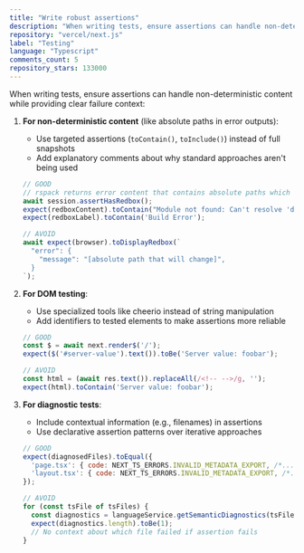 ```yaml
---
title: "Write robust assertions"
description: "When writing tests, ensure assertions can handle non-deterministic content while providing clear failure context: use targeted assertions for non-deterministic content, use specialized tools like cheerio for DOM testing, and include contextual information in diagnostic tests."
repository: "vercel/next.js"
label: "Testing"
language: "Typescript"
comments_count: 5
repository_stars: 133000
---
```


When writing tests, ensure assertions can handle non-deterministic content while providing clear failure context:

1. **For non-deterministic content** (like absolute paths in error outputs):
    - Use targeted assertions (`toContain()`, `toInclude()`) instead of full snapshots
    - Add explanatory comments about why standard approaches aren't being used

   ```javascript
   // GOOD
   // rspack returns error content that contains absolute paths which are non deterministic
   await session.assertHasRedbox();
   expect(redboxContent).toContain("Module not found: Can't resolve 'dns'");
   expect(redboxLabel).toContain('Build Error');
   
   // AVOID
   await expect(browser).toDisplayRedbox(`
     "error": {
       "message": "[absolute path that will change]",
     }
   `);
   ```

2. **For DOM testing**:
    - Use specialized tools like cheerio instead of string manipulation
    - Add identifiers to tested elements to make assertions more reliable

   ```javascript
   // GOOD
   const $ = await next.render$('/');
   expect($('#server-value').text()).toBe('Server value: foobar');
   
   // AVOID
   const html = (await res.text()).replaceAll(/<!-- -->/g, '');
   expect(html).toContain('Server value: foobar');
   ```

3. **For diagnostic tests**:
    - Include contextual information (e.g., filenames) in assertions
    - Use declarative assertion patterns over iterative approaches

   ```javascript
   // GOOD
   expect(diagnosedFiles).toEqual({
     'page.tsx': { code: NEXT_TS_ERRORS.INVALID_METADATA_EXPORT, /*...*/ },
     'layout.tsx': { code: NEXT_TS_ERRORS.INVALID_METADATA_EXPORT, /*...*/ }
   });
   
   // AVOID
   for (const tsFile of tsFiles) {
     const diagnostics = languageService.getSemanticDiagnostics(tsFile);
     expect(diagnostics.length).toBe(1);
     // No context about which file failed if assertion fails
   }
   ```
